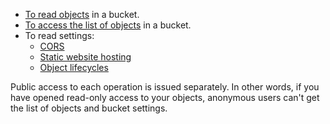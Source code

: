 - [To read objects](../s3/api-ref/object/get.md) in a bucket.
- [To access the list of objects](../s3/api-ref/bucket/listobjects.md) in a bucket.
- To read settings:
    - [CORS](../s3/api-ref/cors/get.md)
    - [Static website hosting](../s3/api-ref/hosting/get.md)
    - [Object lifecycles](../s3/api-ref/lifecycles/get.md)

Public access to each operation is issued separately. In other words, if you have opened read-only access to your objects, anonymous users can't get the list of objects and bucket settings.
